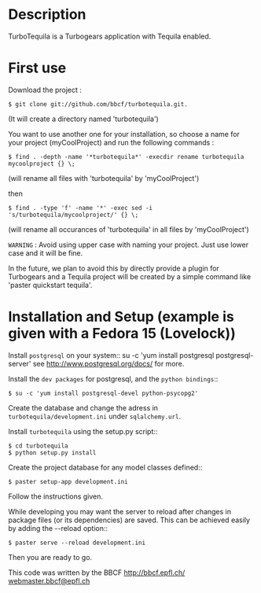 Description
====================
TurboTequila is a Turbogears application with Tequila enabled.

First use
=====================
Download the project :

    $ git clone git://github.com/bbcf/turbotequila.git.

(It will create a directory named 'turbotequila')

You want to use another one for your installation, so choose a name for your project (myCoolProject)
and run the following commands :

    $ find . -depth -name '*turbotequila*' -execdir rename turbotequila mycoolproject {} \;

(will rename all files with 'turbotequila' by 'myCoolProject')

then

    $ find . -type 'f' -name '*' -exec sed -i 's/turbotequila/mycoolproject/' {} \;

(will rename all occurances of 'turbotequila' in all files by 'myCoolProject')

``WARNING`` : Avoid using upper case with naming your project. Just use lower case and it will be fine.

In the future, we plan to avoid this by directly provide a plugin for Turbogears and a Tequila project will
be created by a simple command like 'paster quickstart tequila'.


Installation and Setup (example is given with a Fedora 15 (Lovelock))
======================

Install ``postgresql`` on your system::
su -c 'yum install postgresql postgresql-server'
see http://www.postgresql.org/docs/ for more.

Install the ``dev packages`` for postgresql, and the ``python bindings``::
    
    $ su -c 'yum install postgresql-devel python-psycopg2'

Create the database and change the adress in ``turbotequila/development.ini`` under ``sqlalchemy.url``.

Install ``turbotequila`` using the setup.py script::

    $ cd turbotequila
    $ python setup.py install

Create the project database for any model classes defined::

    $ paster setup-app development.ini

Follow the instructions given.

While developing you may want the server to reload after changes in package files (or its dependencies) are saved. This can be achieved easily by adding the --reload option::

    $ paster serve --reload development.ini

Then you are ready to go.



 This code was written by the BBCF
 http://bbcf.epfl.ch/              
 webmaster.bbcf@epfl.ch            

